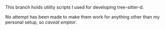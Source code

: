 This branch holds utility scripts I used for developing tree-sitter-d.

No attempt has been made to make them work for anything other than my personal setup, so *caveat emptor*.
